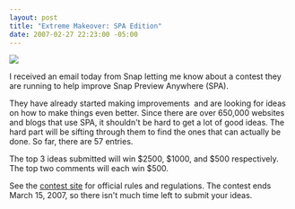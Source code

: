 ```yaml
---
layout: post
title: "Extreme Makeover: SPA Edition"
date: 2007-02-27 22:23:00 -05:00
---
```


![](http://gwb.blob.core.windows.net/sdorman/5006/o_SPA_Contest_Promo.gif)

I received an email today from Snap letting me know about a contest they are running to help improve Snap Preview Anywhere (SPA).

They have already started making improvements  and are looking for ideas on how to make things even better. Since there are over 650,000 websites and blogs that use SPA, it shouldn't be hard to get a lot of good ideas. The hard part will be sifting through them to find the ones that can actually be done. So far, there are 57 entries.

The top 3 ideas submitted will win $2500, $1000, and $500 respectively. The top two comments will each win $500. 

See the [contest site](http://contest.snap.com) for official rules and regulations. The contest ends March 15, 2007, so there isn't much time left to submit your ideas.
